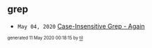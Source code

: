 ## grep

* <code>May 04, 2020</code> [Case-Insensitive Grep - Again](2020-05-04T11-44-37-case-insensitive-grep---again.md)

<sup><sub>generated 11 May 2020 00:18:15 by <a href='https://github.com/senorprogrammer/til'>til</a></sub></sup>

